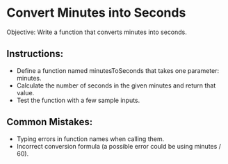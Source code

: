 # Convert Minutes into Seconds

Objective: Write a function that converts minutes into seconds.

## Instructions:
- Define a function named minutesToSeconds that takes one parameter: minutes.
- Calculate the number of seconds in the given minutes and return that value.
- Test the function with a few sample inputs.

## Common Mistakes:
- Typing errors in function names when calling them.
- Incorrect conversion formula (a possible error could be using minutes / 60).
